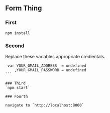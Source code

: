 
## Form Thing

### First

`npm install`

### Second
Replace these variables appropriate credientals.
````
 var YOUR_GMAIL_ADDRESS  = undefined
    ,YOUR_GMAIL_PASSWORD = undefined 
```

### Third
`npm start`

### Fourth

navigate to `http://localhost:8000`
